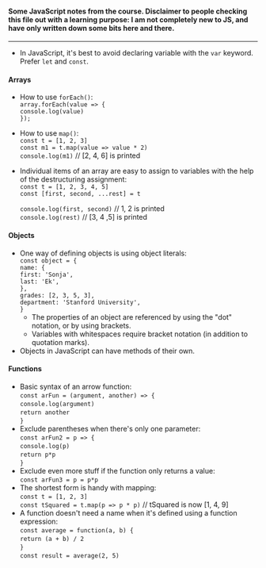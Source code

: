 #### Some JavaScript notes from the course. Disclaimer to people checking this file out with a learning purpose: I am not completely new to JS, and have only written down some bits here and there.
---

- In JavaScript, it's best to avoid declaring variable with the `var` keyword. Prefer `let` and `const`.

#### Arrays
- How to use `forEach()`: <br>
  `array.forEach(value => {`<br>
    `console.log(value)`<br>
  `});`
- How to use `map()`:<br>
  `const t = [1, 2, 3]`<br>
  `const m1 = t.map(value => value * 2)`<br>
  `console.log(m1)`   // [2, 4, 6] is printed
- Individual items of an array are easy to assign to variables with the help of the destructuring assignment:<br>
  `const t = [1, 2, 3, 4, 5]`<br>
  `const [first, second, ...rest] = t`<br>

  `console.log(first, second)`  // 1, 2 is printed<br>
  `console.log(rest)`          // [3, 4 ,5] is printed

#### Objects
- One way of defining objects is using object literals:<br>
  `const object = {`<br>
    `name: {`<br>
      `first: 'Sonja',`<br>
      `last: 'Ek',`<br>
    `},`<br>
    `grades: [2, 3, 5, 3],`<br>
    `department: 'Stanford University',`<br>
  `}`<br>
  - The properties of an object are referenced by using the "dot" notation, or by using brackets.
  - Variables with whitespaces require bracket notation (in addition to quotation marks).
- Objects in JavaScript can have methods of their own.

#### Functions
- Basic syntax of an arrow function:<br>
  `const arFun = (argument, another) => {`<br>
    `console.log(argument)`<br>
    `return another`<br>
  `}`<br>
- Exclude parentheses when there's only one parameter:<br>
  `const arFun2 = p => {`<br>
    `console.log(p)`<br>
    `return p*p`<br>
  `}`<br>
- Exclude even more stuff if the function only returns a value:<br>
  `const arFun3 = p = p*p`<br>
- The shortest form is handy with mapping:<br>
  `const t = [1, 2, 3]`<br>
  `const tSquared = t.map(p => p * p)`  // tSquared is now [1, 4, 9]<br>
- A function doesn't need a name when it's defined using a function expression:<br>
  `const average = function(a, b) {`<br>
    `return (a + b) / 2`<br>
  `}`<br>
  `const result = average(2, 5)`<br>
